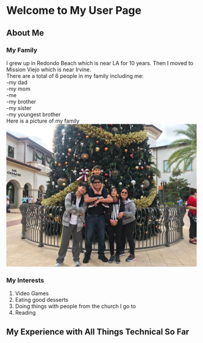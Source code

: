 # Welcome to My User Page <br/>
## About Me
### My Family
I grew up in Redondo Beach which is near LA for 10 years. Then I moved to Mission Viejo which is near Irvine. <br/>
There are a total of 6 people in my family including me: <br/>
-my dad <br/>
-my mom <br/>
-me <br/>
-my brother <br/>
-my sister <br/>
-my youngest brother <br/>
Here is a picture of my family <br/>
![The Suzuki Family](Family_Photo.jpeg) <br/>
### My Interests
1. Video Games
2. Eating good desserts
3. Doing things with people from the church I go to
4. Reading
## My Experience with All Things Technical So Far<br/>

